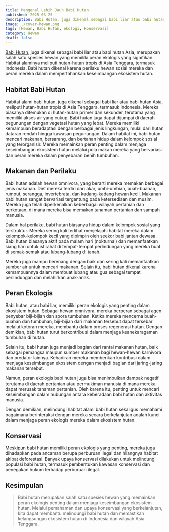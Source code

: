 ```yaml
---
title: Mengenal Lebih Jauh Babi Hutan
published: 2025-03-25
description: Babi Hutan, juga dikenal sebagai babi liar atau babi hutan Asia, merupakan salah satu spesies hewan yang memiliki peran ekologis yang signifikan.
image: ./cover-hewan.png
tags: [Hewan, Babi Hutan, ekologi, konservasi]
category: Hewan
draft: false
---
```


[Babi Hutan](https://id.m.wikipedia.org/wiki/Babi_hutan_(disambiguasi)), juga dikenal sebagai babi liar atau babi hutan Asia, merupakan salah satu spesies hewan yang memiliki peran ekologis yang signifikan. Habitat alaminya meliputi hutan-hutan tropis di Asia Tenggara, termasuk Indonesia. Babi hutan dikenal karena perilaku hewan sosial mereka dan peran mereka dalam mempertahankan keseimbangan ekosistem hutan.

## Habitat Babi Hutan

Habitat alami babi hutan, juga dikenal sebagai babi liar atau babi hutan Asia, meliputi hutan-hutan tropis di Asia Tenggara, termasuk Indonesia. Mereka biasanya ditemukan di hutan-hutan primer dan sekunder, terutama yang memiliki akses air yang cukup. Babi hutan juga dapat dijumpai di daerah pegunungan dengan vegetasi hutan yang lebat. Mereka memiliki kemampuan beradaptasi dengan berbagai jenis lingkungan, mulai dari hutan dataran rendah hingga kawasan pegunungan. Dalam habitat ini, babi hutan mencari makanan, bersarang, dan bertahan hidup dalam kelompok sosial yang terorganisir. Mereka memainkan peran penting dalam menjaga keseimbangan ekosistem hutan melalui pola makan mereka yang bervariasi dan peran mereka dalam penyebaran benih tumbuhan.

## Makanan dan Perilaku

Babi hutan adalah hewan omnivora, yang berarti mereka memakan berbagai jenis makanan. Diet mereka terdiri dari akar, umbi-umbian, buah-buahan, rumput, serangga, invertebrata, dan kadang-kadang hewan kecil. Makanan babi hutan sangat bervariasi tergantung pada ketersediaan dan musim. Mereka juga telah diperkenalkan keberbagai wilayah pertanian dan perkotaan, di mana mereka bisa memakan tanaman pertanian dan sampah manusia.

Dalam hal perilaku, babi hutan biasanya hidup dalam kelompok sosial yang terstruktur. Mereka sering kali terlihat menjelajahi habitat mereka dalam kelompok-kelompok kecil yang dipimpin oleh seekor babi jantan dewasa. Babi hutan biasanya aktif pada malam hari (nokturnal) dan memanfaatkan siang hari untuk istirahat di tempat-tempat perlindungan yang mereka buat di semak-semak atau lubang-lubang di tanah.

Mereka juga mampu berenang dengan baik dan sering kali memanfaatkan sumber air untuk mencari makanan. Selain itu, babi hutan dikenal karena kemampuannya dalam membuat lubang atau gua sebagai tempat perlindungan dan melahirkan anak-anak.

## Peran Ekologis

Babi hutan, atau babi liar, memiliki peran ekologis yang penting dalam ekosistem hutan. Sebagai hewan omnivora, mereka berperan sebagai agen penyebar biji-bijian dan spora tumbuhan. Ketika mereka mencerna buah-buahan dan tumbuhan, biji-bijian dari makanan tersebut dapat tersebar melalui kotoran mereka, membantu dalam proses regenerasi hutan. Dengan demikian, babi hutan turut berkontribusi dalam menjaga keanekaragaman tumbuhan di hutan.

Selain itu, babi hutan juga menjadi bagian dari rantai makanan hutan, baik sebagai pemangsa maupun sumber makanan bagi hewan-hewan karnivora dan predator lainnya. Kehadiran mereka memberikan kontribusi dalam menjaga keseimbangan ekosistem dengan menjadi bagian dari jaring-jaring makanan tersebut.

Namun, peran ekologis babi hutan juga bisa menimbulkan dampak negatif terutama di daerah pertanian atau permukiman manusia di mana mereka dapat merusak tanaman pertanian. Oleh karena itu, penting untuk mencari keseimbangan dalam hubungan antara keberadaan babi hutan dan aktivitas manusia.

Dengan demikian, melindungi habitat alami babi hutan sekaligus memahami bagaimana berinteraksi dengan mereka secara berkelanjutan adalah kunci dalam menjaga peran ekologis mereka dalam ekosistem hutan.

## Konservasi

Meskipun babi hutan memiliki peran ekologis yang penting, mereka juga dihadapkan pada ancaman berupa perburuan ilegal dan hilangnya habitat akibat deforestasi. Banyak upaya konservasi dilakukan untuk melindungi populasi babi hutan, termasuk pembentukan kawasan konservasi dan penegakan hukum terhadap perburuan ilegal.

## Kesimpulan

> Babi hutan merupakan salah satu spesies hewan yang memainkan peran ekologis penting dalam menjaga keseimbangan ekosistem hutan. Melalui pemahaman dan upaya konservasi yang berkelanjutan, kita dapat membantu melindungi babi hutan dan memastikan kelangsungan ekosistem hutan di Indonesia dan wilayah Asia Tenggara.

